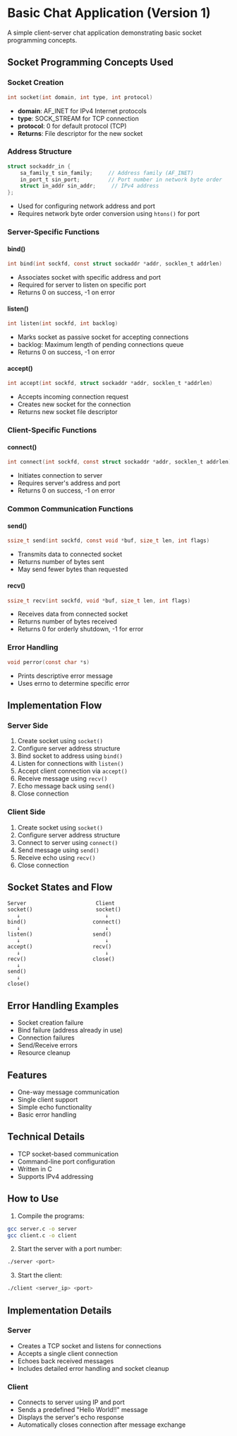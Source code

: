 # Basic Chat Application (Version 1)

A simple client-server chat application demonstrating basic socket programming concepts.

## Socket Programming Concepts Used

### Socket Creation
```c
int socket(int domain, int type, int protocol)
```
- **domain**: AF_INET for IPv4 Internet protocols
- **type**: SOCK_STREAM for TCP connection
- **protocol**: 0 for default protocol (TCP)
- **Returns**: File descriptor for the new socket

### Address Structure
```c
struct sockaddr_in {
    sa_family_t sin_family;     // Address family (AF_INET)
    in_port_t sin_port;         // Port number in network byte order
    struct in_addr sin_addr;     // IPv4 address
};
```
- Used for configuring network address and port
- Requires network byte order conversion using `htons()` for port

### Server-Specific Functions

#### bind()
```c
int bind(int sockfd, const struct sockaddr *addr, socklen_t addrlen)
```
- Associates socket with specific address and port
- Required for server to listen on specific port
- Returns 0 on success, -1 on error

#### listen()
```c
int listen(int sockfd, int backlog)
```
- Marks socket as passive socket for accepting connections
- backlog: Maximum length of pending connections queue
- Returns 0 on success, -1 on error

#### accept()
```c
int accept(int sockfd, struct sockaddr *addr, socklen_t *addrlen)
```
- Accepts incoming connection request
- Creates new socket for the connection
- Returns new socket file descriptor

### Client-Specific Functions

#### connect()
```c
int connect(int sockfd, const struct sockaddr *addr, socklen_t addrlen)
```
- Initiates connection to server
- Requires server's address and port
- Returns 0 on success, -1 on error

### Common Communication Functions

#### send()
```c
ssize_t send(int sockfd, const void *buf, size_t len, int flags)
```
- Transmits data to connected socket
- Returns number of bytes sent
- May send fewer bytes than requested

#### recv()
```c
ssize_t recv(int sockfd, void *buf, size_t len, int flags)
```
- Receives data from connected socket
- Returns number of bytes received
- Returns 0 for orderly shutdown, -1 for error

### Error Handling
```c
void perror(const char *s)
```
- Prints descriptive error message
- Uses errno to determine specific error

## Implementation Flow

### Server Side
1. Create socket using `socket()`
2. Configure server address structure
3. Bind socket to address using `bind()`
4. Listen for connections with `listen()`
5. Accept client connection via `accept()`
6. Receive message using `recv()`
7. Echo message back using `send()`
8. Close connection

### Client Side
1. Create socket using `socket()`
2. Configure server address structure
3. Connect to server using `connect()`
4. Send message using `send()`
5. Receive echo using `recv()`
6. Close connection

## Socket States and Flow
```
Server                      Client
socket()                    socket()
   ↓                           ↓
bind()                     connect()
   ↓                           ↓
listen()                   send()
   ↓                           ↓
accept()                   recv()
   ↓                           ↓
recv()                     close()
   ↓
send()
   ↓
close()
```

## Error Handling Examples
- Socket creation failure
- Bind failure (address already in use)
- Connection failures
- Send/Receive errors
- Resource cleanup

## Features

- One-way message communication
- Single client support
- Simple echo functionality
- Basic error handling

## Technical Details

- TCP socket-based communication
- Command-line port configuration
- Written in C
- Supports IPv4 addressing

## How to Use

1. Compile the programs:
```bash
gcc server.c -o server
gcc client.c -o client
```

2. Start the server with a port number:
```bash
./server <port>
```

3. Start the client:
```bash
./client <server_ip> <port>
```

## Implementation Details

### Server
- Creates a TCP socket and listens for connections
- Accepts a single client connection
- Echoes back received messages
- Includes detailed error handling and socket cleanup

### Client
- Connects to server using IP and port
- Sends a predefined "Hello World!!" message
- Displays the server's echo response
- Automatically closes connection after message exchange